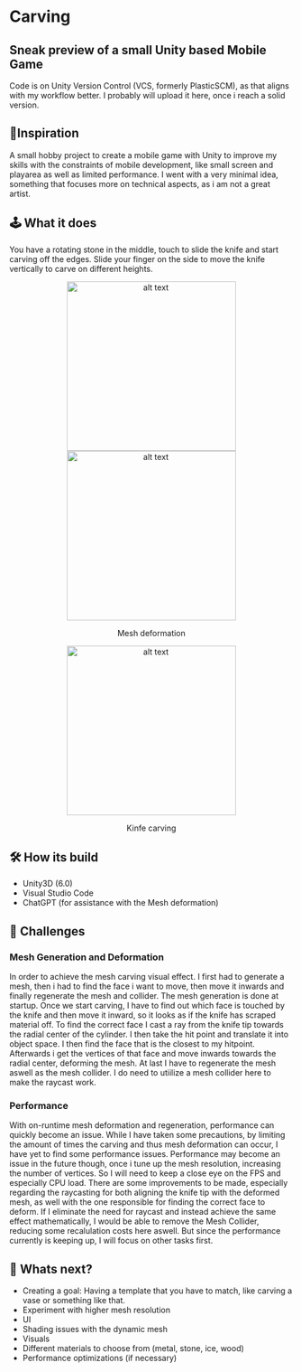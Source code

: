 # Carving
## Sneak preview of a small Unity based Mobile Game
Code is on Unity Version Control (VCS, formerly PlasticSCM), as that aligns with my workflow better. I probably will upload it here, once i reach a solid version.

## 🎯Inspiration
A small hobby project to create a mobile game with Unity to improve my skills with the constraints of mobile development, like small screen and playarea as well as limited performance. 
I went with a very minimal idea, something that focuses more on technical aspects, as i am not a great artist.

## 🕹️ What it does
You have a rotating stone in the middle, touch to slide the knife and start carving off the edges. Slide your finger on the side to move the knife vertically to carve on different heights.

<div style="text-align:center;">
   <img src="https://github.com/Tillomaticus/Carving/blob/main/Carving.gif" alt="alt text" width="300"/>
</div>

<div style="text-align:center;">
   <img src="https://github.com/user-attachments/assets/596636fe-a48c-4edb-8652-bb33acb59b1c" alt="alt text" width="300"/>
   <p>Mesh deformation</p>
</div>

<div style="text-align:center;">
   <img src="https://github.com/user-attachments/assets/e81c5e0e-9e4d-4e39-b543-8dda9efb32dd" alt="alt text" width="300"/>
   <p>Kinfe carving</p>
</div>

## 🛠️ How its build
- Unity3D (6.0)
- Visual Studio Code
- ChatGPT (for assistance with the Mesh deformation)

## 🚧 Challenges

### Mesh Generation and Deformation
In order to achieve the mesh carving visual effect. I first had to generate a mesh, then i had to find the face i want to move, then move it inwards and finally regenerate the mesh and collider. 
The mesh generation is done at startup. Once we start carving, I have to find out which face is touched by the knife and then move it inward, so it looks as if the knife has scraped material off. 
To find the correct face I cast a ray from the knife tip towards the radial center of the cylinder. I then take the hit point and translate it into object space. I then find the face that is the closest to my hitpoint. Afterwards i get the vertices of that face and move inwards towards the radial center, deforming the mesh. At last I have to regenerate the mesh aswell as the mesh collider. 
I do need to utiilize a mesh collider here to make the raycast work. 

### Performance
With on-runtime mesh deformation and regeneration, performance can quickly become an issue. While I have taken some precautions, by limiting the amount of times the carving and thus mesh deformation can occur, I have yet to find some performance issues. 
Performance may become an issue in the future though, once i tune up the mesh resolution, increasing the number of vertices. So I will need to keep a close eye on the FPS and especially CPU load. 
There are some improvements to be made, especially regarding the raycasting for both aligning the knife tip with the deformed mesh, as well with the one responsible for finding the correct face to deform. If I eliminate the need for raycast and instead achieve the same effect mathematically, I would be able to remove the Mesh Collider, reducing some recalulation costs here aswell. 
But since the performance currently is keeping up, I will focus on other tasks first.



## 🚀 Whats next? 
- Creating a goal: Having a template that you have to match, like carving a vase or something like that.
- Experiment with higher mesh resolution
- UI
- Shading issues with the dynamic mesh
- Visuals
- Different materials to choose from (metal, stone, ice, wood)
- Performance optimizations (if necessary)




